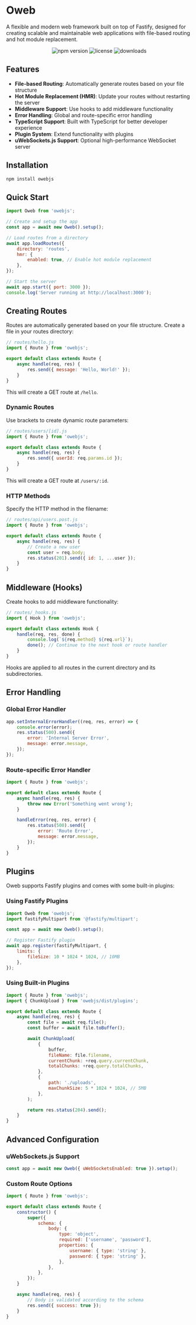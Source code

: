 # Oweb

A flexible and modern web framework built on top of Fastify, designed for creating scalable and maintainable web applications with file-based routing and hot module replacement.

<p align="center">
  <img src="https://img.shields.io/npm/v/owebjs" alt="npm version">
  <img src="https://img.shields.io/npm/l/owebjs" alt="license">
  <img src="https://img.shields.io/npm/dt/owebjs" alt="downloads">
</p>

## Features

- **File-based Routing**: Automatically generate routes based on your file structure
- **Hot Module Replacement (HMR)**: Update your routes without restarting the server
- **Middleware Support**: Use hooks to add middleware functionality
- **Error Handling**: Global and route-specific error handling
- **TypeScript Support**: Built with TypeScript for better developer experience
- **Plugin System**: Extend functionality with plugins
- **uWebSockets.js Support**: Optional high-performance WebSocket server

## Installation

```bash
npm install owebjs
```

## Quick Start

```javascript
import Oweb from 'owebjs';

// Create and setup the app
const app = await new Oweb().setup();

// Load routes from a directory
await app.loadRoutes({
    directory: 'routes',
    hmr: {
        enabled: true, // Enable hot module replacement
    },
});

// Start the server
await app.start({ port: 3000 });
console.log('Server running at http://localhost:3000');
```

## Creating Routes

Routes are automatically generated based on your file structure. Create a file in your routes directory:

```javascript
// routes/hello.js
import { Route } from 'owebjs';

export default class extends Route {
    async handle(req, res) {
        res.send({ message: 'Hello, World!' });
    }
}
```

This will create a GET route at `/hello`.

### Dynamic Routes

Use brackets to create dynamic route parameters:

```javascript
// routes/users/[id].js
import { Route } from 'owebjs';

export default class extends Route {
    async handle(req, res) {
        res.send({ userId: req.params.id });
    }
}
```

This will create a GET route at `/users/:id`.

### HTTP Methods

Specify the HTTP method in the filename:

```javascript
// routes/api/users.post.js
import { Route } from 'owebjs';

export default class extends Route {
    async handle(req, res) {
        // Create a new user
        const user = req.body;
        res.status(201).send({ id: 1, ...user });
    }
}
```

## Middleware (Hooks)

Create hooks to add middleware functionality:

```javascript
// routes/_hooks.js
import { Hook } from 'owebjs';

export default class extends Hook {
    handle(req, res, done) {
        console.log(`${req.method} ${req.url}`);
        done(); // Continue to the next hook or route handler
    }
}
```

Hooks are applied to all routes in the current directory and its subdirectories.

## Error Handling

### Global Error Handler

```javascript
app.setInternalErrorHandler((req, res, error) => {
    console.error(error);
    res.status(500).send({
        error: 'Internal Server Error',
        message: error.message,
    });
});
```

### Route-specific Error Handler

```javascript
import { Route } from 'owebjs';

export default class extends Route {
    async handle(req, res) {
        throw new Error('Something went wrong');
    }

    handleError(req, res, error) {
        res.status(500).send({
            error: 'Route Error',
            message: error.message,
        });
    }
}
```

## Plugins

Oweb supports Fastify plugins and comes with some built-in plugins:

### Using Fastify Plugins

```javascript
import Oweb from 'owebjs';
import fastifyMultipart from '@fastify/multipart';

const app = await new Oweb().setup();

// Register Fastify plugin
await app.register(fastifyMultipart, {
    limits: {
        fileSize: 10 * 1024 * 1024, // 10MB
    },
});
```

### Using Built-in Plugins

```javascript
import { Route } from 'owebjs';
import { ChunkUpload } from 'owebjs/dist/plugins';

export default class extends Route {
    async handle(req, res) {
        const file = await req.file();
        const buffer = await file.toBuffer();

        await ChunkUpload(
            {
                buffer,
                fileName: file.filename,
                currentChunk: +req.query.currentChunk,
                totalChunks: +req.query.totalChunks,
            },
            {
                path: './uploads',
                maxChunkSize: 5 * 1024 * 1024, // 5MB
            },
        );

        return res.status(204).send();
    }
}
```

## Advanced Configuration

### uWebSockets.js Support

```javascript
const app = await new Oweb({ uWebSocketsEnabled: true }).setup();
```

### Custom Route Options

```javascript
import { Route } from 'owebjs';

export default class extends Route {
    constructor() {
        super({
            schema: {
                body: {
                    type: 'object',
                    required: ['username', 'password'],
                    properties: {
                        username: { type: 'string' },
                        password: { type: 'string' },
                    },
                },
            },
        });
    }

    async handle(req, res) {
        // Body is validated according to the schema
        res.send({ success: true });
    }
}
```
